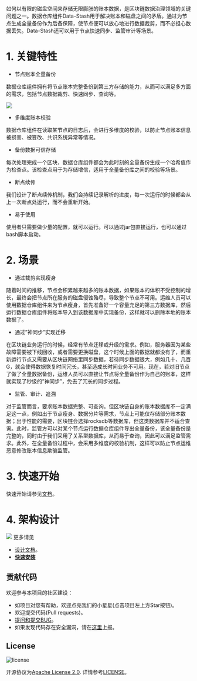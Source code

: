 如何以有限的磁盘空间来存储无限膨胀的账本数据，是区块链数据治理领域的关键问题之一。数据仓库组件Data-Stash用于解决账本和磁盘之间的矛盾。通过为节点生成全量备份作为后备保障，使节点便可以放心地进行数据裁剪，而不必担心数据丢失。Data-Stash还可以用于节点快速同步、监管审计等场景。

# 1. 关键特性

* 节点账本全量备份

数据仓库组件拥有将节点账本完整备份到第三方存储的能力，从而可以满足多方面的需求，包括节点数据裁剪、快速同步、查询等。

![](https://data-doc.readthedocs.io/zh_CN/dev/_images/backup.png)

* 多维度账本校验

数据仓库组件在读取某节点的日志后，会进行多维度的校验，以防止节点账本信息被损害、被篡改、共识系统异常等情况。

* 备份数据可信存储

每次处理完成一个区块，数据仓库组件都会为此时刻的全量备份生成一个哈希值作为检查点。该检查点用于为存储增信，适用于全量备份库之间的校验等场景。

* 断点续传

我们设计了断点续传机制，我们会持续记录解析的进度，每一次运行的时候都会从上一次断点处运行，而不会重新开始。

* 易于使用

使用者只需要做少量的配置，就可以运行。可以通过jar包直接运行，也可以通过bash脚本启动。

# 2. 场景

* 通过裁剪实现瘦身

随着时间的推移，节点会积累越来越多的账本数据，如果账本的体积不受控制的增长，最终会把节点所在服务的磁盘侵蚀殆尽，导致整个节点不可用。运维人员可以使用数据仓库组件来为节点瘦身，首先准备好一个容量充足的第三方数据库，然后运行数据仓库组件将账本导入到该数据库中实现备份，这样就可以删除本地的账本数据了。

* 通过”神同步”实现迁移

在区块链业务运行的时候，经常有节点迁移或升级的需求。例如，服务器因为某些故障需要被下线回收，或者需要更换磁盘，这个时候上面的数据就都没有了，而重新运行节点又需要从区块链网络里同步数据，若待同步数据很大，例如几十、几百G，就会使得数据恢复时间冗长，甚至造成长时间业务不可用。现在，若对旧节点了做了全量数据备份，运维人员可以直接让节点将全量备份作为自己的账本，这样就实现了秒级的”神同步”，免去了冗长的同步过程。

* 监管、审计、追溯

对于监管而言，要求账本数据完整、可查询。但区块链自身的账本数据库不一定满足这一点，例如出于节点瘦身、数据分片等需求，节点上可能仅存储部分账本数据；出于性能的需要，区块链会选择rocksdb等数据库，但这类数据库并不适合查询。此时，监管方可以对某个节点运行数据仓库组件导出全量备份，该全量备份是完整的，同时由于我们采用了关系型数据库，从而易于查询，因此可以满足监管需求。此外，在全量备份过程中，会采用多维度的校验机制，这样可以防止节点运维恶意修改账本信息欺骗监管。

# 3. 快速开始

快速开始请参见[文档](https://data-doc.readthedocs.io/zh_CN/latest/docs/WeBankBlockchain-Data-Stash/index.html)。

# 4. 架构设计

![](https://data-doc.readthedocs.io/zh_CN/dev/_images/architecture.png)
更多请见
- [设计文档](https://data-doc.readthedocs.io/zh_CN/latest/docs/WeBankBlockchain-Data-Stash/design.html)。
- [**快速安装**](https://data-doc.readthedocs.io/zh_CN/latest/docs/WeBankBlockchain-Data-Reconcile/install.html)

## 贡献代码
欢迎参与本项目的社区建设：
- 如项目对您有帮助，欢迎点亮我们的小星星(点击项目左上方Star按钮)。
- 欢迎提交代码(Pull requests)。
- [提问和提交BUG](https://github.com/WeBankBlockchain/Data-Stash/issues)。
- 如果发现代码存在安全漏洞，请在[这里](https://security.webank.com)上报。

## License
![license](http://img.shields.io/badge/license-Apache%20v2-blue.svg)

开源协议为[Apache License 2.0](http://www.apache.org/licenses/). 详情参考[LICENSE](../LICENSE)。


